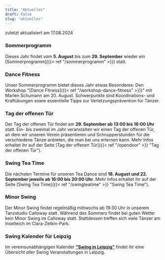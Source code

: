 ```yaml
---
title: "Aktuelles"
draft: false
slug: "aktuelles"
---
```


zuletzt aktualisiert am 17.08.2024

### Sommerprogramm
Dieses Jahr findet vom **5. August** bis zum **29. September** wieder ein [Sommerprogramm]({{< ref "/sommerprogramm" >}}) statt. 

### Dance Fitness
Unser Sommerprogramm bietet dieses Jahr etwas Besonderes: Den Workshop "[Dance Fitness]({{< ref "/workshop-dance-fitness" >}})" mit Marlen Schumann am 20. August. Schwerpunkte sind Koordinations- und Kraftübungen sowie essentielle Tipps zur Verletzungsprävention für Tänzer.

### Tag der offenen Tür
Der Tag der offenen Tür findet am **29\. September ab 13:00 bis 16:00 Uhr** statt. Ein- bis zweimal im Jahr veranstalten wir einen Tag der offenen Tür, an dem wir unseren Verein präsentieren und Schnupperstunden für die verschiedene Tänze anbieten, die man bei uns erlernen kann. Mehr Infos erhaltet ihr auf der Seite [Tag der offenen Tür]({{< ref "/opendoor" >}} "Tag der offenen Tür").

### Swing Tea Time
Die nächsten Termine für unseren Tea Dance sind **18\. August und 22\. September jeweils ab 16:00 bis 20:00 Uhr**. Mehr Infos erhaltet ihr auf der Seite [Swing Tea Time]({{< ref "/swingteatime" >}} "Swing Tea Time").

### Minor Swing
Der Minor Swing findet regelmäßig mittwochs ab 19:30 Uhr in unserem Tanzstudio Calloway statt. Während des Sommers findet bei guten Wetter kein Minor Swing im Calloway statt. Stattdessen treffen sich viele Tänzer am Inselteich im Clara-Zetkin-Park. 

### Swing Kalender für Leipzig
Im vereinsunabhängigen Kalender [**"Swing in Leipzig"**](https://kalender.digital/0c529f4b4448ea55b992) findet ihr eine Übersicht *aller* Swing Veranstaltungen in Leipzig.

